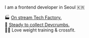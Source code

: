 <!--
**Kim-Heeyeol/Kim-Heeyeol** is a ✨ _special_ ✨ repository because its `README.md` (this file) appears on your GitHub profile.

Here are some ideas to get you started:

- 🔭 I’m currently working on ...
- 🌱 I’m currently learning ...
- 👯 I’m looking to collaborate on ...
- 🤔 I’m looking for help with ...
- 💬 Ask me about ...
- 📫 How to reach me: ...
- 😄 Pronouns: ...
- ⚡ Fun fact: ...
-->

I am a frontend developer in Seoul 🇰🇷

🏭 [On stream Tech Factory.](https://bush-quarter-3e6.notion.site/Tech-Factory-74f5eefe8b88478aa845d9e8a0f90ed4)    
🍞 [Steady to collect Devcrumbs.](https://github.com/herekim/breadcrumbs)   
💪🏻 Love weight training & crossfit.   

